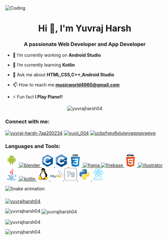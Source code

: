 <img align="center" alt="Coding" width="1600" height="480" src="https://www.p3multisolutions.com/wp-content/uploads/2018/02/WEB-DEVELOPMENT.gif"/>

<h1 align="center">Hi 👋, I'm Yuvraj Harsh</h1>
<h3 align="center">A passionate Web Developer and App Developer</h3>


- 🔭 I’m currently working on **Android Studio**

- 🌱 I’m currently learning **Kotlin**

- 💬 Ask me about **HTML,CSS,C++,Android Studio**

- 📫 How to reach me **musicworld4960@gmail.com**

- ⚡ Fun fact **I Play Piano!!**


<p align="center">  <img src=https://user-images.githubusercontent.com/74038190/225813708-98b745f2-7d22-48cf-9150-083f1b00d6c9.gif alt="yuvrajharsh04" /> </p>

<h3 align="left">Connect with me:</h3>
<p align="left">
<a href="https://linkedin.com/in/yuvraj-harsh-7aa200234" target="blank"><img align="center" src="https://raw.githubusercontent.com/rahuldkjain/github-profile-readme-generator/master/src/images/icons/Social/linked-in-alt.svg" alt="yuvraj-harsh-7aa200234" height="30" width="40" /></a>
<a href="https://instagram.com/yuvii_004" target="blank"><img align="center" src="https://raw.githubusercontent.com/rahuldkjain/github-profile-readme-generator/master/src/images/icons/Social/instagram.svg" alt="yuvii_004" height="30" width="40" /></a>
<a href="https://www.youtube.com/yuviiii" target="blank"><img align="center" src="https://raw.githubusercontent.com/rahuldkjain/github-profile-readme-generator/master/src/images/icons/Social/youtube.svg" alt="ucbxfyey6xlujwywpnqvweyq" height="30" width="40" /></a>
</p>

<h3 align="left">Languages and Tools:</h3>
<p align="left"> <a href="https://developer.android.com" target="_blank" rel="noreferrer"> <img src="https://raw.githubusercontent.com/devicons/devicon/master/icons/android/android-original-wordmark.svg" alt="android" width="40" height="40"/> </a> <a href="https://www.blender.org/" target="_blank" rel="noreferrer"> <img src="https://download.blender.org/branding/community/blender_community_badge_white.svg" alt="blender" width="40" height="40"/> </a> <a href="https://www.cprogramming.com/" target="_blank" rel="noreferrer"> <img src="https://raw.githubusercontent.com/devicons/devicon/master/icons/c/c-original.svg" alt="c" width="40" height="40"/> </a> <a href="https://www.w3schools.com/cpp/" target="_blank" rel="noreferrer"> <img src="https://raw.githubusercontent.com/devicons/devicon/master/icons/cplusplus/cplusplus-original.svg" alt="cplusplus" width="40" height="40"/> </a> <a href="https://www.w3schools.com/css/" target="_blank" rel="noreferrer"> <img src="https://raw.githubusercontent.com/devicons/devicon/master/icons/css3/css3-original-wordmark.svg" alt="css3" width="40" height="40"/> </a> <a href="https://www.figma.com/" target="_blank" rel="noreferrer"> <img src="https://www.vectorlogo.zone/logos/figma/figma-icon.svg" alt="figma" width="40" height="40"/> </a> <a href="https://firebase.google.com/" target="_blank" rel="noreferrer"> <img src="https://www.vectorlogo.zone/logos/firebase/firebase-icon.svg" alt="firebase" width="40" height="40"/> </a> <a href="https://www.w3.org/html/" target="_blank" rel="noreferrer"> <img src="https://raw.githubusercontent.com/devicons/devicon/master/icons/html5/html5-original-wordmark.svg" alt="html5" width="40" height="40"/> </a> <a href="https://www.adobe.com/in/products/illustrator.html" target="_blank" rel="noreferrer"> <img src="https://www.vectorlogo.zone/logos/adobe_illustrator/adobe_illustrator-icon.svg" alt="illustrator" width="40" height="40"/> </a> <a href="https://www.java.com" target="_blank" rel="noreferrer"> <img src="https://raw.githubusercontent.com/devicons/devicon/master/icons/java/java-original.svg" alt="java" width="40" height="40"/> </a> <a href="https://kotlinlang.org" target="_blank" rel="noreferrer"> <img src="https://www.vectorlogo.zone/logos/kotlinlang/kotlinlang-icon.svg" alt="kotlin" width="40" height="40"/> </a> <a href="https://www.linux.org/" target="_blank" rel="noreferrer"> <img src="https://raw.githubusercontent.com/devicons/devicon/master/icons/linux/linux-original.svg" alt="linux" width="40" height="40"/> </a> <a href="https://www.mysql.com/" target="_blank" rel="noreferrer"> <img src="https://raw.githubusercontent.com/devicons/devicon/master/icons/mysql/mysql-original-wordmark.svg" alt="mysql" width="40" height="40"/> </a> <a href="https://www.photoshop.com/en" target="_blank" rel="noreferrer"> <img src="https://raw.githubusercontent.com/devicons/devicon/master/icons/photoshop/photoshop-line.svg" alt="photoshop" width="40" height="40"/> </a> <a href="https://www.python.org" target="_blank" rel="noreferrer"> <img src="https://raw.githubusercontent.com/devicons/devicon/master/icons/python/python-original.svg" alt="python" width="40" height="40"/> </a> <a href="https://reactjs.org/" target="_blank" rel="noreferrer"> <img src="https://raw.githubusercontent.com/devicons/devicon/master/icons/react/react-original-wordmark.svg" alt="react" width="40" height="40"/> </a> </p>

<img src="https://raw.githubusercontent.com/YuvrajHarsh04/YuvrajHarsh04/output/snake.svg" alt="Snake animation" />

###



<p align="left"> <a href="https://github.com/ryo-ma/github-profile-trophy"><img src="https://github-profile-trophy.vercel.app/?username=yuvrajharsh04" alt="yuvrajharsh04" /></a> </p>

<p><img align="left" src="https://github-readme-stats.vercel.app/api/top-langs?username=yuvrajharsh04&show_icons=true&locale=en&layout=compact" alt="yuvrajharsh04" /></p>

<p>&nbsp;<img align="center" src="https://github-readme-stats.vercel.app/api?username=yuvrajharsh04&show_icons=true&locale=en" alt="yuvrajharsh04" /></p>

<p><img align="center" src="https://github-readme-streak-stats.herokuapp.com/?user=yuvrajharsh04&" alt="yuvrajharsh04" /></p>
<p align="left"> <img src="https://komarev.com/ghpvc/?username=yuvrajharsh04&label=Profile%20views&color=0e75b6&style=flat" alt="yuvrajharsh04" /> </p>
